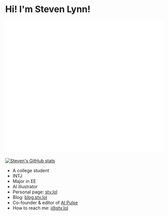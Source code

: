 # Hi! I'm Steven Lynn!

![signature](svg-drawing.svg)

[![Steven's GitHub stats](https://github-readme-stats.vercel.app/api?username=stvlynn)](https://github.com/anuraghazra/github-readme-stats)

- A college student
- INTJ
- Major in EE
- AI illustrator
- Personal page: [stv.lol](https://stv.lol)
- Blog: [blog.stv.lol](https://blog.stv.lol)
- Co-founder & editor of [AI Pulse](https://aipulse.one)
- How to reach me: [i@stv.lol](mailto://i@stv.lol)
